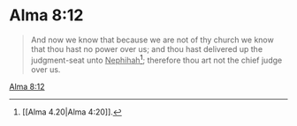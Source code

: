# Alma 8:12

> And now we know that because we are not of thy church we know that thou hast no power over us; and thou hast delivered up the judgment-seat unto <u>Nephihah</u>[^a]; therefore thou art not the chief judge over us.

[Alma 8:12](https://www.churchofjesuschrist.org/study/scriptures/bofm/alma/8?lang=eng&id=p12#p12)


[^a]: [[Alma 4.20|Alma 4:20]].  
